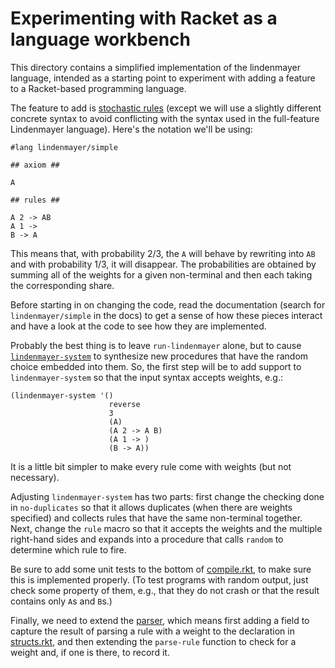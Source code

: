 # Experimenting with Racket as a language workbench

This directory contains a simplified implementation of the lindenmayer
language, intended as a starting point to experiment with adding
a feature to a Racket-based programming language.

The feature to add is [stochastic
rules](https://en.wikipedia.org/wiki/L-system#Stochastic_grammars)
(except we will use a slightly different concrete syntax to avoid
conflicting with the syntax used in the full-feature Lindenmayer
language). Here's the notation we'll be using:

```
#lang lindenmayer/simple

## axiom ##

A

## rules ##

A 2 -> AB
A 1 ->
B -> A
```

This means that, with probability 2/3, the `A` will behave by
rewriting into `AB` and with probability 1/3, it will disappear. The
probabilities are obtained by summing all of the weights for a given
non-terminal and then each taking the corresponding share.

Before starting in on changing the code, read the documentation
(search for `lindenmayer/simple` in the docs) to get a sense of how
these pieces interact and have a look at the code to see how they are
implemented.

Probably the best thing is to leave `run-lindenmayer` alone, but to
cause [`lindenmayer-system`](compile.rkt) to synthesize new procedures
that have the random choice embedded into them. So, the first step
will be to add support to `lindenmayer-system` so that the input
syntax accepts weights, e.g.:

```
(lindenmayer-system '()
                      reverse
                      3
                      (A)
                      (A 2 -> A B)
                      (A 1 -> )
                      (B -> A))
```

It is a little bit simpler to make every rule come with weights (but
not necessary).

Adjusting `lindenmayer-system` has two parts: first change the
checking done in `no-duplicates` so that it allows duplicates (when
there are weights specified) and collects rules that have the same
non-terminal together. Next, change the `rule` macro so that it
accepts the weights and the multiple right-hand sides and expands into
a procedure that calls `random` to determine which rule to fire.

Be sure to add some unit tests to the bottom of
[compile.rkt](compile.rkt), to make sure this is implemented
properly. (To test programs with random output, just check some
property of them, e.g., that they do not crash or that the result
contains only `A`s and `B`s.)

Finally, we need to extend the [parser](parse.rkt), which means first
adding a field to capture the result of parsing a rule with a weight
to the declaration in [structs.rkt](structs.rkt), and then extending
the `parse-rule` function to check for a weight and, if one is there,
to record it.
